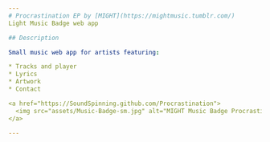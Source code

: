 ```yaml
---
# Procrastination EP by [MIGHT](https://mightmusic.tumblr.com/)
Light Music Badge web app

## Description

Small music web app for artists featuring:

* Tracks and player
* Lyrics
* Artwork
* Contact

<a href="https://SoundSpinning.github.com/Procrastination">
  <img src="assets/Music-Badge-sm.jpg" alt="MIGHT Music Badge Procrastination">
</a>

---
```

